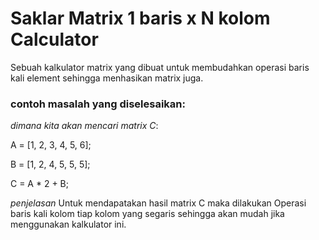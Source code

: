 # Saklar Matrix 1 baris x N kolom  Calculator

Sebuah kalkulator matrix yang dibuat untuk membudahkan operasi
baris kali element sehingga menhasikan matrix juga.

### contoh masalah yang diselesaikan:

_dimana kita akan mencari matrix C_:

A = [1, 2, 3, 4, 5, 6];

B = [1, 2, 4, 5, 5, 5];

C = A * 2 + B;

*penjelasan* Untuk mendapatakan hasil matrix C maka dilakukan  Operasi baris kali kolom tiap kolom yang segaris sehingga akan mudah jika menggunakan kalkulator ini.
